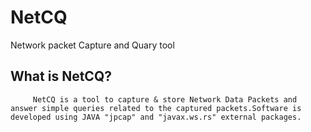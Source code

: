 NetCQ
=====

Network packet Capture and Quary tool

What is NetCQ?
--------------

         NetCQ is a tool to capture & store Network Data Packets and answer simple queries related to the captured packets.Software is developed using JAVA "jpcap" and "javax.ws.rs" external packages. 
